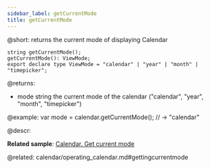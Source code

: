 ```yaml
---
sidebar_label: getCurrentMode
title: getCurrentMode
---          
```


@short: returns the current mode of displaying Calendar

```todoapi
string getCurrentMode();
getCurrentMode(): ViewMode;
export declare type ViewMode = "calendar" | "year" | "month" | "timepicker";
```


@returns:
- mode	string      the current mode of the calendar ("calendar", "year", "month", "timepicker")


@example:
var mode = calendar.getCurrentMode(); // -> "calendar"



@descr:

**Related sample**: [Calendar. Get current mode](https://snippet.dhtmlx.com/fadykqoc)

@related: calendar/operating_calendar.md#gettingcurrentmode



